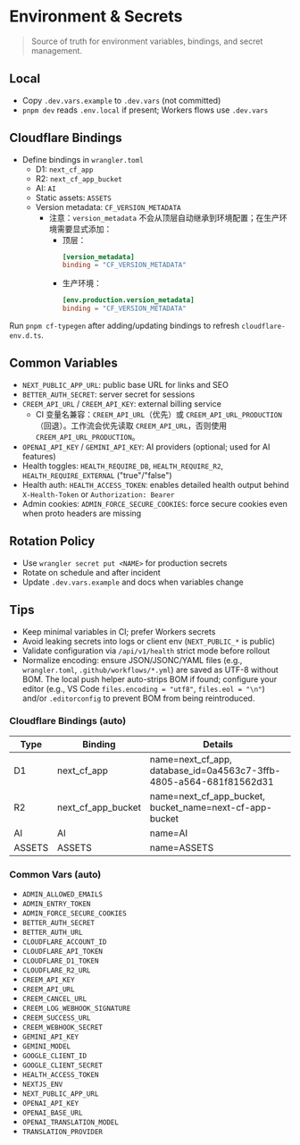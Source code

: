 ﻿# Environment & Secrets

> Source of truth for environment variables, bindings, and secret management.

## Local
- Copy `.dev.vars.example` to `.dev.vars` (not committed)
- `pnpm dev` reads `.env.local` if present; Workers flows use `.dev.vars`

## Cloudflare Bindings
- Define bindings in `wrangler.toml`
  - D1: `next_cf_app`
  - R2: `next_cf_app_bucket`
  - AI: `AI`
  - Static assets: `ASSETS`
  - Version metadata: `CF_VERSION_METADATA`
    - 注意：`version_metadata` 不会从顶层自动继承到环境配置；在生产环境需要显式添加：
      - 顶层：
        ```toml
        [version_metadata]
        binding = "CF_VERSION_METADATA"
        ```
      - 生产环境：
        ```toml
        [env.production.version_metadata]
        binding = "CF_VERSION_METADATA"
        ```

Run `pnpm cf-typegen` after adding/updating bindings to refresh `cloudflare-env.d.ts`.

## Common Variables
- `NEXT_PUBLIC_APP_URL`: public base URL for links and SEO
- `BETTER_AUTH_SECRET`: server secret for sessions
- `CREEM_API_URL` / `CREEM_API_KEY`: external billing service
  - CI 变量名兼容：`CREEM_API_URL`（优先）或 `CREEM_API_URL_PRODUCTION`（回退）。工作流会优先读取 `CREEM_API_URL`，否则使用 `CREEM_API_URL_PRODUCTION`。
- `OPENAI_API_KEY` / `GEMINI_API_KEY`: AI providers (optional; used for AI features)
- Health toggles: `HEALTH_REQUIRE_DB`, `HEALTH_REQUIRE_R2`, `HEALTH_REQUIRE_EXTERNAL` ("true"/"false")
- Health auth: `HEALTH_ACCESS_TOKEN`: enables detailed health output behind `X-Health-Token` or `Authorization: Bearer`
- Admin cookies: `ADMIN_FORCE_SECURE_COOKIES`: force secure cookies even when proto headers are missing

## Rotation Policy
- Use `wrangler secret put <NAME>` for production secrets
- Rotate on schedule and after incident
- Update `.dev.vars.example` and docs when variables change

## Tips
- Keep minimal variables in CI; prefer Workers secrets
- Avoid leaking secrets into logs or client env (`NEXT_PUBLIC_*` is public)
- Validate configuration via `/api/v1/health` strict mode before rollout
- Normalize encoding: ensure JSON/JSONC/YAML files (e.g., `wrangler.toml`, `.github/workflows/*.yml`) are saved as UTF-8 without BOM. The local push helper auto-strips BOM if found; configure your editor (e.g., VS Code `files.encoding = "utf8"`, `files.eol = "\n"`) and/or `.editorconfig` to prevent BOM from being reintroduced.

<!-- DOCSYNC:ENV_BINDINGS START -->
### Cloudflare Bindings (auto)
| Type | Binding | Details |
| --- | --- | --- |
| D1 | next_cf_app | name=next_cf_app, database_id=0a4563c7-3ffb-4805-a564-681f81562d31 |
| R2 | next_cf_app_bucket | name=next_cf_app_bucket, bucket_name=next-cf-app-bucket |
| AI | AI | name=AI |
| ASSETS | ASSETS | name=ASSETS |

### Common Vars (auto)
- `ADMIN_ALLOWED_EMAILS`
- `ADMIN_ENTRY_TOKEN`
- `ADMIN_FORCE_SECURE_COOKIES`
- `BETTER_AUTH_SECRET`
- `BETTER_AUTH_URL`
- `CLOUDFLARE_ACCOUNT_ID`
- `CLOUDFLARE_API_TOKEN`
- `CLOUDFLARE_D1_TOKEN`
- `CLOUDFLARE_R2_URL`
- `CREEM_API_KEY`
- `CREEM_API_URL`
- `CREEM_CANCEL_URL`
- `CREEM_LOG_WEBHOOK_SIGNATURE`
- `CREEM_SUCCESS_URL`
- `CREEM_WEBHOOK_SECRET`
- `GEMINI_API_KEY`
- `GEMINI_MODEL`
- `GOOGLE_CLIENT_ID`
- `GOOGLE_CLIENT_SECRET`
- `HEALTH_ACCESS_TOKEN`
- `NEXTJS_ENV`
- `NEXT_PUBLIC_APP_URL`
- `OPENAI_API_KEY`
- `OPENAI_BASE_URL`
- `OPENAI_TRANSLATION_MODEL`
- `TRANSLATION_PROVIDER`
<!-- DOCSYNC:ENV_BINDINGS END -->
